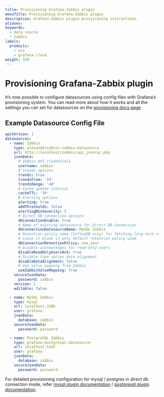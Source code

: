 ```yaml
---
title: Provisioning Grafana-Zabbix plugin
menuTitle: Provisioning Grafana-Zabbix plugin
description: Grafana-Zabbix plugin provisioning instructions.
aliases:
keywords:
  - data source
  - zabbix
labels:
  products:
    - oss
    - grafana cloud
weight: 320
---
```


# Provisioning Grafana-Zabbix plugin

It’s now possible to configure datasources using config files with Grafana’s provisioning system. You can read more about how it works and all the settings you can set for datasources on the [provisioning docs page](http://docs.grafana.org/administration/provisioning/#datasources)

## Example Datasource Config File

```yaml
apiVersion: 1
datasources:
  - name: Zabbix
    type: alexanderzobnin-zabbix-datasource
    url: http://localhost/zabbix/api_jsonrpc.php
    jsonData:
      # Zabbix API credentials
      username: zabbix
      # Trends options
      trends: true
      trendsFrom: '7d'
      trendsRange: '4d'
      # Cache update interval
      cacheTTL: '1h'
      # Alerting options
      alerting: true
      addThresholds: false
      alertingMinSeverity: 3
      # Direct DB Connection options
      dbConnectionEnable: true
      # Name of existing datasource for Direct DB Connection
      dbConnectionDatasourceName: MySQL Zabbix
      # Retention policy name (InfluxDB only) for fetching long-term stored data.
      # Leave it blank if only default retention policy used.
      dbConnectionRetentionPolicy: one_year
      # Disable acknowledges for read-only users
      disableReadOnlyUsersAck: true
      # Disable time series data alignment
      disableDataAlignment: false
      # Use value mapping from Zabbix
      useZabbixValueMapping: true
    secureJsonData:
      password: zabbix
    version: 1
    editable: false

  - name: MySQL Zabbix
    type: mysql
    url: localhost:3306
    user: grafana
    jsonData:
      database: zabbix
    secureJsonData:
      password: password

  - name: PostgreSQL Zabbix
    type: grafana-postgresql-datasource
    url: localhost:5432
    user: grafana
    jsonData:
      database: zabbix
    secureJsonData:
      password: password
```

For detailed provisioning configuration for mysql / postgres in direct db connection mode, refer [mysql plugin documentation](https://grafana.com/docs/grafana/latest/datasources/mysql/#provision-the-data-source) / [postgresql plugin documentation](https://grafana.com/docs/grafana/latest/datasources/postgres/#provision-the-data-source).

